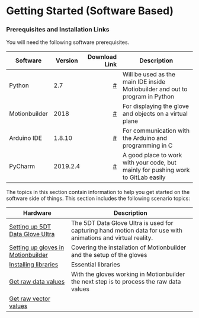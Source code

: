 # Getting Started (Software Based)

### Prerequisites and Installation Links
You will need the following software prerequisites.

| Software      | Version  | Download Link                                                                                                   |Description|
| ---           |  ------  |---------:                                                                                                       |----------|
| Python        |2.7       | [#](https://www.python.org/ftp/python/2.7/python-2.7.amd64.msi)                                                 |Will be used as the main IDE inside Motiobuilder and out to program in Python|
| Motionbuilder |2018      | [#](https://www.arduino.cc/download_handler.php?f=https://www.microsoft.com/store/apps/9nblggh4rsd8?ocid=badge) |For displaying the glove and objects on a virtual plane|
| Arduino IDE   |1.8.10    | [#](https://www.arduino.cc/download_handler.php?f=https://www.microsoft.com/store/apps/9nblggh4rsd8?ocid=badge) |For communication with the Arduino and programming in C|
| PyCharm       |2019.2.4  | [#](https://www.jetbrains.com/pycharm/download/download-thanks.html?platform=windows&code=PCC)                  |A good place to work with your code, but mainly for pushing work to GitLab easily|


The topics in this section contain information to help you get started on the software side of things. This section includes the following scenario topics:

| Hardware        | Description  | 
| ---             |  ------  |
| [Setting up 5DT Data Glove Ultra](https://cseegit.essex.ac.uk/ce301_2019/ce301_willock_j/blob/master/Technical%20Documentation/Getting%20Started%20(Software)/Setting%20up%205DT%20Data%20Glove%20Ultra.md) | The 5DT Data Glove Ultra is used for capturing hand motion data for use with animations and virtual reality.   |   
|[Setting up gloves in Motionbuilder](https://cseegit.essex.ac.uk/ce301_2019/ce301_willock_j/blob/master/Technical%20Documentation/Getting%20Started%20(Software)/Setting%20up%20gloves%20in%20Motionbuilder.md)| Covering the installation of Motionbuilder and the setup of the gloves|
|[Installing libraries](https://cseegit.essex.ac.uk/ce301_2019/ce301_willock_j/blob/master/Technical%20Documentation/Getting%20Started%20(Software)/Installing%20Libraries.md)| Essential libraries |
|[Get raw data values](https://cseegit.essex.ac.uk/ce301_2019/ce301_willock_j/blob/master/Technical%20Documentation/Getting%20Started%20(Software)/Getting%20Raw%20Data%20Values.md)|With the gloves working in Motionbuilder the next step is to process the raw data values|
|[Get raw vector values]()||
